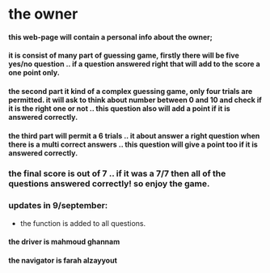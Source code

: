 # the owner
#### this web-page will contain a personal info about the owner;
#### it is consist of many part of guessing game, firstly there will be five yes/no question .. if a question answered right that will add to the score a one point only.
#### the second part it kind of a complex guessing game, only four trials are permitted. it will ask to think about number between 0 and 10 and check if it is the right one or not .. this question also will add a point if it is answered correctly.
#### the third part will permit a 6 trials .. it about answer a right question when there is a multi correct answers .. this question will give a point too if it is answered correctly.

### the final score is out of 7 .. if it was a 7/7 then all of the questions answered correctly! so enjoy the game.

### updates in 9/september:
* the function is added to all questions.
#### the driver is mahmoud ghannam
#### the navigator is farah alzayyout
